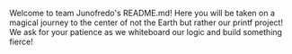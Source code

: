 Welcome to team Junofredo's README.md! Here you will be taken on a magical journey to the center of not the Earth but rather our printf project! We ask for your patience as we whiteboard our logic and build something fierce!
